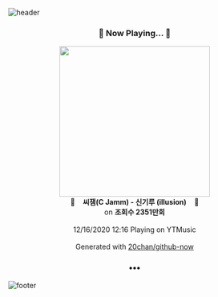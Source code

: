 ![header](https://capsule-render.vercel.app/api?type=wave&height=170&section=header&text=Hi.%20I'm%20SHIFT&fontColor=090707&fontAlignX=45&fontAlignY=65&fontSize=100)

<h3 align="center">🎵 Now Playing... 🎵</h3>
<p align="center">
  <a href="https://music.youtube.com/channel/UCvX__PSdlJZQcKqx3616Kaw">
    <img width="300" src="https://i.ytimg.com/vi/4tdOzlB6I7w/sddefault.jpg?sqp=-oaymwEWCJADEOEBIAQqCghqEJQEGHgg6AJIWg&rs">
  </a>
  <br>
  🎵&nbsp&nbsp&nbsp <b>씨잼(C Jamm) - 신기루 (illusion)</b> &nbsp&nbsp&nbsp🎵
  <br>
  on <b>조회수 2351만회</b>
  
  <br />
  <br />
  12/16/2020 12:16 Playing on YTMusic
  <br />
  <br />
  Generated with <a href="https://github.com/20chan/github-now">20chan/github-now</a>
</p>

<h3 align="center">•••</h3>

![footer](https://capsule-render.vercel.app/api?type=wave&height=150&section=footer)
